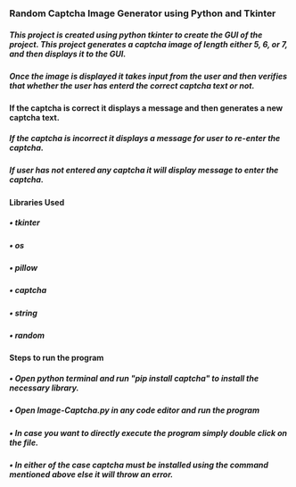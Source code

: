 ### Random Captcha Image Generator using Python and Tkinter

##### This project is created using python tkinter to create the GUI of the project. This project generates a captcha image of length either 5, 6, or 7, and then displays it to the GUI.

##### Once the image is displayed it takes input from the user and then verifies that whether the user has enterd the correct captcha text or not. 

#### If the captcha is correct it displays a message and then generates a new captcha text. 

##### If the captcha is incorrect it displays a message for user to re-enter the captcha.

##### If user has not entered any captcha it will display message to enter the captcha.

#### Libraries Used

##### • tkinter
##### • os
##### • pillow
##### • captcha
##### • string
##### • random

#### Steps to run the program

##### • Open python terminal and run "pip install captcha" to install the necessary library.

##### • Open Image-Captcha.py in any code editor and run the program

##### • In case you want to directly execute the program simply double click on the file.

##### • In either of the case captcha must be installed using the command mentioned above else it will throw an error. 